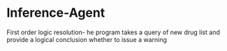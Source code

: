 # Inference-Agent
First order logic resolution- he  program  takes  a  query  of  new  drug  list  and  provide  a  logical conclusion whether to issue a warning
